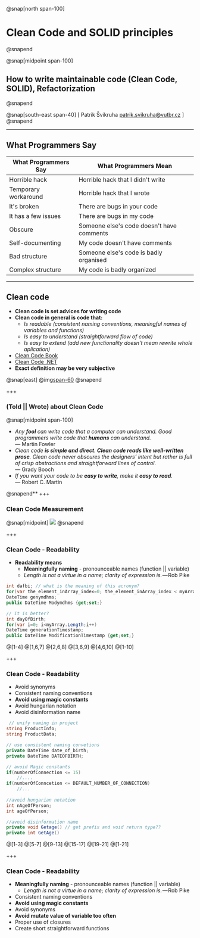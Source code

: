 ﻿@snap[north span-100]
# Clean Code and SOLID principles
@snapend

@snap[midpoint span-100]
## How to write maintainable code (Clean Code, SOLID), Refactorization
@snapend

@snap[south-east span-40]
[ Patrik Švikruha <patrik.svikruha@vutbr.cz> ]
@snapend

---
## What Programmers Say

|  What Programmers Say |  What Programmers Mean
|---|---|
| Horrible hack  |  Horrible hack that I didn't write |
| Temporary workaround |  Horrible hack that I wrote |
| It's broken  | There are bugs in your code |
| It has a few issues | There are bugs in my code |
| Obscure | Someone else's code doesn't have comments |
| Self-documenting | My code doesn't have comments |
| Bad structure | Someone else's code is badly organised |
| Complex structure | My code is badly organized |

---
## Clean code

* **Clean code is set advices for writing code**
* **Clean code in general is code that:**
  * *Is readable (consistent naming conventions, meaningful names of variables and functions)*
  * *Is easy to understand (straightforward flow of code)*
  * *Is easy to extend (add new functionality doesn't mean rewrite whole aplication)*
* [Clean Code Book](https://www.amazon.com/Clean-Code-Handbook-Software-Craftsmanship/dp/0132350882)
* [Clean Code .NET](https://github.com/thangchung/clean-code-dotnet)
* **Exact definition may be very subjective**

@snap[east]
@img[span-60](/Lectures/Lecture07/Assets/img/clean-code.jpg)
@snapend

+++
### (Told || Wrote) about Clean Code

@snap[midpoint span-100]

* *Any **fool** can write code that a computer can understand. Good programmers write code that **humans** can understand.*  
  — Martin Fowler
* *Clean code **is simple and direct**. **Clean code reads like well-written prose**. Clean code never obscures the designers’ intent but rather is full of crisp abstractions and straightforward lines of control.*  
  — Grady Booch
* *If you want your code to be **easy to write**, make it **easy to read**.*  
  — Robert C. Martin

@snapend**
+++
### Clean Code Measurement
@snap[midpoint]
![](/Lectures/Lecture07/Assets/img/clean-code-measurement.jpg)
@snapend

+++
### Clean Code - Readability

* **Readability means**  
  * **Meaningfully naming** - pronounceable names (function || variable)
  * *Length is not a virtue in a name; clarity of expression is.* — Rob Pike
```C#
int dafbi; // what is the meaning of this acronym?
for(var the_element_inArray_index=0; the_element_inArray_index < myArray.Length; the_element_inArray_index++) // hmmmm...
DateTime genymdhms;
public DateTime Modymdhms {get;set;}

// it is better?
int dayOfBirth;
for(var i=0; i<myArray.Length;i++)
DateTime generationTimestamp;
public DateTime ModificationTimestamp {get;set;}
```
@[1-4]
@[1,6,7]
@[2,6,8]
@[3,6,9]
@[4,6,10]
@[1-10]

+++
### Clean Code - Readability

* Avoid synonyms
* Consistent naming conventions
* **Avoid using magic constants**
* Avoid hungarian notation
* Avoid disinformation name

```C#
 // unify naming in project
string ProductInfo;
string ProductData;

// use consistent naming convetions
private DateTime date_of_birth;
private DateTime DATEOFBIRTH;

// avoid Magic constants
if(numberOfConnection <= 15)
    //....
if(numberOfConncetion <= DEFAULT_NUMBER_OF_CONNECTION)
    //...
    
//avoid hungarian notation
int nAgeOfPerson;
int ageOfPerson;

//avoid disinformation name
private void Getage() // get prefix and void return type??
private int GetAge()

```
@[1-3]
@[5-7]
@[9-13]
@[15-17]
@[19-21]
@[1-21]

+++
### Clean Code - Readability

 * **Meaningfully naming** - pronounceable names (function || variable)
    * *Length is not a virtue in a name; clarity of expression is.* — Rob Pike
  * Consistent naming conventions
  * **Avoid using magic constants**
  * Avoid synonyms
  * **Avoid mutate value of variable too often**
  * Proper use of closures
  * Create short straightforward functions

